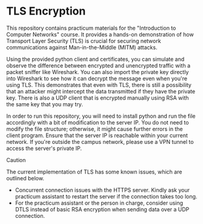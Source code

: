 # TLS Encryption
This repository contains practicum materials for the "Introduction to Computer Networks" course. It provides a hands-on demonstration of how Transport Layer Security (TLS) is crucial for securing network communications against Man-in-the-Middle (MITM) attacks.

Using the provided python client and certificates, you can simulate and observe the difference between encrypted and unencrypted traffic with a packet sniffer like Wireshark. You can also import the private key directly into Wireshark to see how it can decrypt the message even when you're using TLS.
This demonstrates that even with TLS, there is still a possibility that an attacker might intercept the data transmitted if they have the private key.
There is also a UDP client that is encrypted manually using RSA with the same key that you may try.

In order to run this repository, you will need to install python and run the file accordingly with a bit of modification to the server IP.
You do not need to modify the file structure; otherwise, it might cause further errors in the client program. Ensure that the server IP is reachable within your current network. If you're outside the campus network, please use a VPN tunnel to access the server's private IP.

> [!CAUTION]
> The current implementation of TLS has some known issues, which are outlined below.
> - Concurrent connection issues with the HTTPS server. Kindly ask your practicum assistant to restart the server if the connection takes too long.
> - For the practicum assistant or the person in charge, consider using DTLS instead of basic RSA encryption when sending data over a UDP connection.
